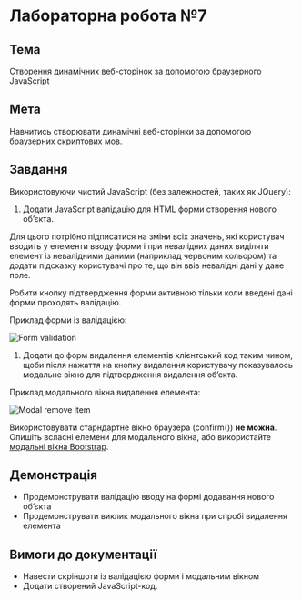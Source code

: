# Лабораторна робота №7

## Тема
Створення динамічних веб-сторінок за допомогою браузерного JavaScript

## Мета
Навчитись створювати динамічні веб-сторінки за допомогою браузерних скриптових мов.

## Завдання

Використовуючи чистий JavaScript (без залежностей, таких як JQuery):

1. Додати JavaScript валідацію для HTML форми створення нового об’єкта. 

  Для цього потрібно підписатися на зміни всіх значень, які користувач вводить у елементи вводу форми і при невалідних даних виділяти елемент із невалідними даними (наприклад червоним кольором) та додати підсказку користувачі про те, що він ввів невалідні дані у дане поле. 
  
  Робити кнопку підтвердження форми активною тільки коли введені дані форми проходять валідацію.
  
  Приклад форми із валідацією:

  ![Form validation](http://www.rayfaddis.com/images/posts/validationExample.png)
  
1. Додати до форм видалення елементів клієнтський код таким чином, щоби після нажаття на кнопку видалення користувачу показувалось модальне вікно для підтвердження видалення об’єкта.
  
  Приклад модального вікна видалення елемента:

  ![Modal remove item](http://www.jqueryscript.net/images/Lightweight-jQuery-Confirmation-Modal-For-Bootstrap.jpg)
  
  Використовувати старндартне вікно браузера (confirm()) __не можна__. Опишіть всласні елемени для модального вікна, або використайте [модальні вікна Bootstrap](http://getbootstrap.com/javascript/#modals).

## Демонстрація

* Продемонструвати валідацію вводу на формі додавання нового об’єкта
* Продемонструвати виклик модального вікна при спробі видалення елемента

## Вимоги до документації

* Навести скріншоти із валідацією форми і модальним вікном
* Додати створений JavaScript-код.
